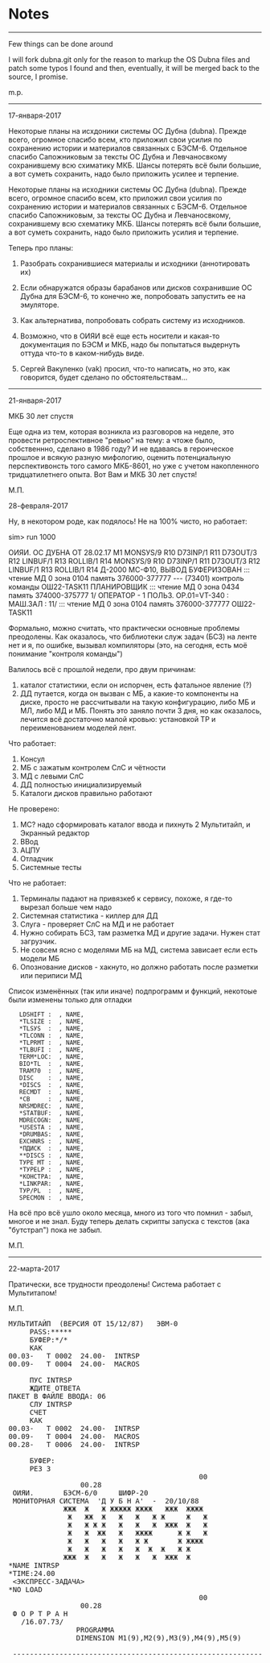 # Notes

-----------------------------------------------------------------

 Few things can be done around

 I will fork dubna.git  only for the reason to markup the OS Dubna
files and patch some typos I found and then, eventually, it will be 
merged back to the source, I promise. 

m.p. 

------------------------------------------------------------------

17-января-2017

Некоторые планы на исхдоники системы ОС Дубна (dubna).  Прежде всего,
огромное спасибо всем, кто приложил свои усилия по сохранению истории и
материалов связанных с БЭСМ-6.  Отдельное спасибо Сапожниковым за тексты ОС
Дубна и Левчаносвкому сохранившему всю схиматику МКБ.  Шансы потерять всё
были большие, а вот суметь сохранить, надо было приложить усилее и терпение.

Некоторые планы на исходники системы ОС Дубна (dubna).  Прежде всего,
огромное спасибо всем, кто приложил свои усилия по сохранению истории и
материалов связанных с БЭСМ-6.  Отдельное спасибо Сапожниковым, за тексты ОС
Дубна и Левчаносвкому, сохранившему всю схематику МКБ.  Шансы потерять всё
были большие, а вот суметь сохранить, надо было приложить усилия и терпение.

Теперь про планы:

1.  Разобрать сохранившиеся материалы и исходники (аннотировать их)

2.  Если обнаружатся образы барабанов или дисков сохранившие ОС Дубна для
БЭСМ-6, то конечно же, попробовать запустить ее на эмуляторе.

3.  Как альтернатива, попробовать собрать систему из исходников.

4.  Возможно, что в ОИЯИ всё еще есть носители и какая-то документация по
БЭСМ и МКБ, надо бы попытаться выдернуть оттуда что-то в каком-нибудь виде.

5.  Сергей Вакуленко (vak) просил,  что-то написать, но это, как говорится,
будет сделано по обстоятельствам...


 ------------------------------------------------------------------

21-января-2017

МКБ 30 лет спустя

Еще одна из тем, которая возникла из разговоров на неделе, это провести
ретроспективное "ревью" на тему: а чтоже было, собственнно, сделано в 1986
году?  И не вдаваясь в героическое прошлое и всякую разную мифологию,
оценить потенциальную перспективонсть того самого МКБ-8601, но уже с учетом
накопленного тридцатилетнего опыта.  Вот Вам и МКБ 30 лет спустя!

М.П.

28-февраля-2017
 
Ну, в некотором роде, как подялось! Не на 100% чисто, но работает:  

sim> run 1000

  ОИЯИ. ОС ДУБНА ОТ 28.02.17 М1
  МОNSУS/9 R10
  D73INР/1 R11
  D73ОUТ/3 R12
  LINВUF/1 R13
  RОLLIВ/1 R14
  МОNSУS/9 R10
  D73INР/1 R11
  D73ОUТ/3 R12
  LINВUF/1 R13
  RОLLIВ/1 R14
  Д-2000  МС-Ф10,
  ВЫВОД БУФЕРИЗОВАН
  ::: чтение МД 0 зона 0104 память 376000-377777
  --- (73401) контроль команды
  ОШ22-ТАSК11
  ПЛАНИРОВЩИК
  ::: чтение МД 0 зона 0434 память 374000-375777
  1/
  ОПЕРАТОР - 1 ПОЛЬЗ.
  ОР.01=VТ-340 : МАШ.ЗАЛ    :
  11/
  ::: чтение МД 0 зона 0104 память 376000-377777
  ОШ22-ТАSК11

Формально, можно считать, что практически основные проблемы преодолены.
Как оказалось, что библиотеки служ задач (БСЗ) на ленте нет и я, по ошибке,
вызывал компиляторы (это, на сегодня, есть моё понимание "контроля команды")

Валилось всё с прошлой недели, про двум причинам:

  1. каталог статистики, если он испорчен, есть фатальное явление (?)
  2. ДД путается, когда он вызван с МБ, а какие-то компоненты на диске, просто не рассчитывали на такую конфигурацию, либо МБ и МЛ, либо МД и МБ. Понять это заняло почти 3 дня, но как оказалось, лечится всё достаточно малой кровью: установкой ТР и переименованием моделей лент.

Что работает:
  1. Консул
  2. МБ с зажатым контролем СлС и чётности
  3. МД с левыми СлС
  4. ДД полностью инициализируемый
  5. Каталоги дисков правильно работают
 
Не проверено:

  1. МС? надо сформировать каталог ввода и пихнуть
  2  Мультитайп, и Экранный редактор
  3. ВВод
  4. АЦПУ
  5. Отладчик
  6. Системные тесты

Что не работает:

  1. Терминалы падают на привязкеб к сервису, похоже, я где-то вырезал больше чем надо
  2. Системная статистика - киллер для ДД
  3. Слуга - проверяет СлС на МД и не работает
  4. Нужно собирать БСЗ, там разметка МД и другие задачи. Нужен стат загрузчик.
  5. Не совсем ясно с моделями МБ на МД, система зависает если есть модели МБ
  6. Опознование дисков - хакнуто, но должно работать после разметки или периписи МД

 
Список изменённых (так или иначе) подпрограмм и функций,
некотоые были изменены только для отладки

       LDSНIFТ :  , NАМЕ,
       *ТLSIZЕ :  , NАМЕ,
       *ТLSУS  :  , NАМЕ,
       *ТLСОNN :  , NАМЕ,
       *ТLРRМТ :  , NАМЕ,
       *ТLВUFI :  , NАМЕ,
       ТЕRМ*LОС:  , NАМЕ,
       ВIО*ТL  :  , NАМЕ,
       ТRАМ70  :  , NАМЕ,
       DISС    :  , NАМЕ,
       *DISСS  :  , NАМЕ,
       RЕСМDТ  :  , NАМЕ,
       *СВ     :  , NАМЕ,
       NRSМDRЕС:  , NАМЕ,
       *SТАТВUF:  , NАМЕ,
       МDRЕСОGN:  , NАМЕ,
       *USЕSТА :  , NАМЕ,
       *DRUМВАS:  , NАМЕ,
       ЕХСНNRS :  , NАМЕ,
       *ПДИСК  :  , NАМЕ,
       **DISСS :  , NАМЕ,
       ТУРЕ МТ :  , NАМЕ,
       *ТУРЕLР :  , NАМЕ,
       *КОНСТРА:  , NАМЕ,
       *LINКРАR:  , NАМЕ,
       ТУР/РL  :  , NАМЕ,
       SРЕСМОN :  , NАМЕ,


На всё про всё ушло около месяца, много из того что помнил - забыл, многое и не знал.
Буду теперь делать скрипты запуска с текстов (ака "бутстрап") пока не забыл.

М.П.


 ------------------------------------------------------------------

22-марта-2017

Пратически, все трудности преодолены! 
Система работает с Мультитапом!


М.П.

<pre>
МУЛЬТИТАЙП  (ВЕРСИЯ ОТ 15/12/87)   ЭВМ-0
     РАSS:*****
     БУФЕР:*/*
     КАК
00.03-   Т 0002  24.00-  INТRSР
00.09-   Т 0004  24.00-  МАСRОS
      
     ПУС INТRSР
     ЖДИТЕ ОТВЕТА
ПАКЕТ В ФАЙЛЕ ВВОДА: 06
     СЛУ INТRSР
     СЧЕТ
     КАК
00.03-   Т 0002  24.00-  INТRSР
00.09-   Т 0004  24.00-  МАСRОS
00.28-   Т 0006  24.00-  INТRSР

     БУФЕР:
     РЕЗ 3
                                             00
                 00.28
 ОИЯИ.       БЭСМ-6/0     ШИФР-20
 МОНИТОРНАЯ СИСТЕМА  'Д У Б Н А'  -  20/10/88
             ЖЖЖ  Ж   Ж ЖЖЖЖЖ ЖЖЖЖ   ЖЖЖ  ЖЖЖЖ
              Ж   ЖЖ  Ж   Ж   Ж   Ж Ж     Ж   Ж
              Ж   Ж Ж Ж   Ж   Ж   Ж  ЖЖЖ  Ж   Ж
              Ж   Ж  ЖЖ   Ж   ЖЖЖЖ      Ж Ж   Ж
              Ж   Ж   Ж   Ж   Ж Ж       Ж ЖЖЖЖ
              Ж   Ж   Ж   Ж   Ж  Ж  Ж   Ж Ж
             ЖЖЖ  Ж   Ж   Ж   Ж   Ж  ЖЖЖ  Ж
*NАМЕ INТRSР
*ТIМЕ:24.00
 <ЭКСПРЕСС-ЗАДАЧА>
*NО LОАD
                                             00
                 00.28
 Ф О Р Т Р А Н
   /16.07.73/
                РRОGRАММА
                DIМЕNSIОN М1(9),М2(9),М3(9),М4(9),М5(9)

 ------------------------------------------------------------------
</pre>
